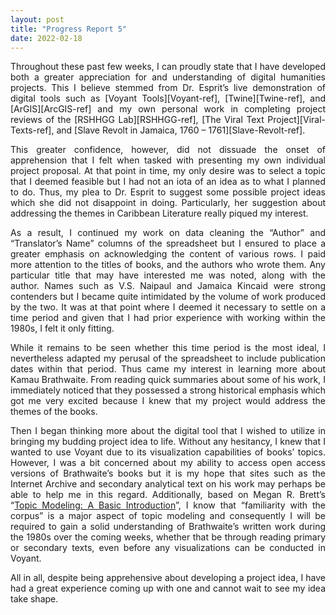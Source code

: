 ```yaml
---
layout: post
title: "Progress Report 5"
date: 2022-02-18
---
```

<style>
  body{
    text-align: justify
  }
</style>

<body>
Throughout these past few weeks, I can proudly state that I have developed both a greater appreciation for and understanding of digital humanities projects. This I believe stemmed from Dr. Esprit’s live demonstration of digital tools such as [Voyant Tools][Voyant-ref], [Twine][Twine-ref], and [ArGIS][ArcGIS-ref] and my own personal work in completing project reviews of the [RSHHGG Lab][RSHHGG-ref], [The Viral Text Project][Viral-Texts-ref], and [Slave Revolt in Jamaica, 1760 – 1761][Slave-Revolt-ref].

This greater confidence, however, did not dissuade the onset of apprehension that I felt when tasked with presenting my own individual project proposal. At that point in time, my only desire was to select a topic that I deemed feasible but I had not an iota of an idea as to what I planned to do. Thus, my plea to Dr. Esprit to suggest some possible project ideas which she did not disappoint in doing. Particularly, her suggestion about addressing the themes in Caribbean Literature really piqued my interest.

As a result, I continued my work on data cleaning the “Author” and “Translator’s Name” columns of the spreadsheet but I ensured to place a greater emphasis on acknowledging the content of various rows. I paid more attention to the titles of books, and the authors who wrote them. Any particular title that may have interested me was noted, along with the author. Names such as V.S. Naipaul and Jamaica Kincaid were strong contenders but I became quite intimidated by the volume of work produced by the two. It was at that point where I deemed it necessary to settle on a time period and given that I had prior experience with working within the 1980s, I felt it only fitting.

While it remains to be seen whether this time period is the most ideal, I nevertheless adapted my perusal of the spreadsheet to include publication dates within that period. Thus came my interest in learning more about Kamau Brathwaite. From reading quick summaries about some of his work, I immediately noticed that they possessed a strong historical emphasis which got me very excited because I knew that my project would address the themes of the books.

Then I began thinking more about the digital tool that I wished to utilize in bringing my budding project idea to life. Without any hesitancy, I knew that I wanted to use Voyant due to its visualization capabilities of books’ topics. However, I was a bit concerned about my ability to access open access versions of Brathwaite’s books but it is my hope that sites such as the Internet Archive and secondary analytical text on his work may perhaps be able to help me in this regard. Additionally, based on Megan R. Brett’s “[Topic Modeling: A Basic Introduction][Brett-ref]”, I know that “familiarity with the corpus” is a major aspect of topic modeling and consequently I will be required to gain a solid understanding of Brathwaite’s written work during the 1980s over the coming weeks, whether that be through reading primary or secondary texts, even before any visualizations can be conducted in Voyant.

All in all, despite being apprehensive about developing a project idea, I have had a great experience coming up with one and cannot wait to see my idea take shape.
</body>

[Voyant-ref]: https://voyant-tools.org/
[Twine-ref]: https://twinery.org/
[ArcGIS-ref]: https://www.arcgis.com/index.html
[RSHHGG-ref]: https://rshhgglab.com/
[Viral-Texts-ref]: https://viraltexts.org/
[Slave-Revolt-ref]: http://revolt.axismaps.com/
[Brett-ref]: http://journalofdigitalhumanities.org/2-1/topic-modeling-a-basic-introduction-by-megan-r-brett/
